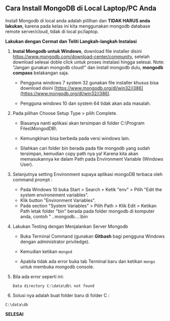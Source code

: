 ## Cara Install MongoDB di Local Laptop/PC Anda

Install Mongodb di local anda adalah pililhan dan **TIDAK HARUS anda lakukan**, karena pada kelas ini kita menggunakan mongodb database remote server/cloud, tidak di local pc/laptop.



**Lakukan dengan Cermat dan Teliti Langkah-langkah Instalasi**



1. **Instal Mongodb untuk Windows**, download file installer disini https://www.mongodb.com/download-center/community, setelah download selesai doble click untuk proses instalasi hingga selesai. Note: "Jangan gunakan mongodb cloud!" dan install mongodb dulu, **mongodb compass** belakangan saja.

   * Pengguna windows 7 system 32 gunakan file installer khusus bisa download disini [https://www.mongodb.org/dl/win32/i386](https://www.mongodb.org/dl/win32/i386).

   * Pengguna windows 10 dan system 64 tidak akan ada masalah. 

2. Pada pilihan Choose Setup Type > pilih Complete.

   * Biasanya nanti aplikasi akan tersimpan di folder C:\Program Files\MongodDB\

   * Kemungkinan bisa berbeda pada versi windows lain. 

   * Silahkan cari folder bin berada pada file mongodb yang sudah tersimpan, kemudian copy path nya ya! Karena kita akan memasukannya ke dalam Path pada Environment Variable (Windows User).

3. Selanjutnya setting Environment supaya aplikasi mongoDB terbaca oleh command prompt :
   * Pada Windows 10 buka Start > Search > Ketik "env" > Pilih "Edit the system environement variables".
   * Klik button "Environment Variables".
   * Pada section "System Variables" > Pilih Path > Klik Edit > Ketikan Path letak folder "bin" berada pada folder mongodb di komputer anda, contoh " ..mongodb\..\..\bin

4. Lakukan Testing dengan Menjalankan Server Mongodb

   * Buka Terminal Command (gunakan **Gitbash** bagi pengguna Windows dengan administrator priviledge).

   * Kemudian ketikan ```mongod```

   * Apabila tidak ada error buka tab Terminal baru dan ketikan ```mongo``` untuk membuka mongodb console.

5. Bila ada error seperti ini: 

	```
	Data directory C:\data\db\ not found
	```
	
6. Solusi nya adalah  buat folder baru di folder C :

  ```
C:\data\db
   ```



**SELESAI**